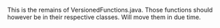 This is the remains of VersionedFunctions.java. Those functions should however be in their respective classes. Will move them in due time.